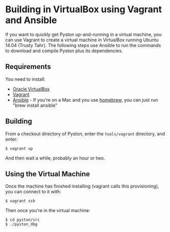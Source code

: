 # Building in VirtualBox using Vagrant and Ansible

If you want to quickly get Pyston up-and-running in a virtual machine,
you can use Vagrant to create a virtual machine in VirtualBox
running Ubuntu 14.04 (Trusty Tahr). The following steps
use Ansible to run the commands to download and compile Pyston
plus its dependencies.


## Requirements

You need to install:

- [Oracle VirtualBox](https://www.virtualbox.org/wiki/Downloads)
- [Vagrant](http://downloads.vagrantup.com/)
- [Ansible](http://docs.ansible.com/intro_installation.html#installing-the-control-machine) - If you're on a Mac and you use [homebrew](http://brew.sh), you can just run "brew install ansible"

## Building

From a checkout directory of Pyston, enter
the `tools/vagrant` directory, and enter:

```
$ vagrant up
```

And then wait a while, probably an hour or two.

## Using the Virtual Machine

Once the machine has finished installing (vagrant calls this provisioning),
you can connect to it with:

```
$ vagrant ssh
```

Then once you're in the virtual machine:

```
$ cd pyston/src
$ ./pyston_dbg
```



